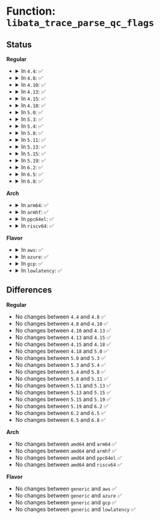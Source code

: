 # Function: <code>libata_trace_parse_qc_flags</code>

## Status
<b>Regular</b>
<ul>
<li>
<details>
<summary>In <code>4.4</code>: ✅</summary>

```c
const char *libata_trace_parse_qc_flags(struct trace_seq *p, unsigned int qc_flags);
```

**Collision:** Unique Global

**Inline:** No

**Transformation:** False

**Instances:**

```
In drivers/ata/libata-trace.c (ffffffff815dbb90)
Location: drivers/ata/libata-trace.c:119
Inline: False
Direct callers:
  - drivers/ata/libata-core.c:trace_raw_output_ata_qc_complete_template
  - drivers/ata/libata-core.c:trace_raw_output_ata_eh_link_autopsy_qc
```
**Symbols:**

```
ffffffff815dbb90-ffffffff815dbd6a: libata_trace_parse_qc_flags (STB_GLOBAL)
```
</details>
</li>
<li>
<details>
<summary>In <code>4.8</code>: ✅</summary>

```c
const char *libata_trace_parse_qc_flags(struct trace_seq *p, unsigned int qc_flags);
```

**Collision:** Unique Global

**Inline:** No

**Transformation:** False

**Instances:**

```
In drivers/ata/libata-trace.c (ffffffff81635780)
Location: drivers/ata/libata-trace.c:119
Inline: False
Direct callers:
  - drivers/ata/libata-core.c:trace_raw_output_ata_eh_link_autopsy_qc
  - drivers/ata/libata-core.c:trace_raw_output_ata_qc_complete_template
```
**Symbols:**

```
ffffffff81635780-ffffffff8163595a: libata_trace_parse_qc_flags (STB_GLOBAL)
```
</details>
</li>
<li>
<details>
<summary>In <code>4.10</code>: ✅</summary>

```c
const char *libata_trace_parse_qc_flags(struct trace_seq *p, unsigned int qc_flags);
```

**Collision:** Unique Global

**Inline:** No

**Transformation:** False

**Instances:**

```
In drivers/ata/libata-trace.c (ffffffff81666820)
Location: drivers/ata/libata-trace.c:119
Inline: False
Direct callers:
  - drivers/ata/libata-core.c:trace_raw_output_ata_eh_link_autopsy_qc
  - drivers/ata/libata-core.c:trace_raw_output_ata_qc_complete_template
```
**Symbols:**

```
ffffffff81666820-ffffffff816669fa: libata_trace_parse_qc_flags (STB_GLOBAL)
```
</details>
</li>
<li>
<details>
<summary>In <code>4.13</code>: ✅</summary>

```c
const char *libata_trace_parse_qc_flags(struct trace_seq *p, unsigned int qc_flags);
```

**Collision:** Unique Global

**Inline:** No

**Transformation:** False

**Instances:**

```
In drivers/ata/libata-trace.c (ffffffff8167afb0)
Location: drivers/ata/libata-trace.c:119
Inline: False
Direct callers:
  - drivers/ata/libata-core.c:trace_raw_output_ata_eh_link_autopsy_qc
  - drivers/ata/libata-core.c:trace_raw_output_ata_qc_complete_template
```
**Symbols:**

```
ffffffff8167afb0-ffffffff8167b18a: libata_trace_parse_qc_flags (STB_GLOBAL)
```
</details>
</li>
<li>
<details>
<summary>In <code>4.15</code>: ✅</summary>

```c
const char *libata_trace_parse_qc_flags(struct trace_seq *p, unsigned int qc_flags);
```

**Collision:** Unique Global

**Inline:** No

**Transformation:** False

**Instances:**

```
In drivers/ata/libata-trace.c (ffffffff816e4610)
Location: drivers/ata/libata-trace.c:119
Inline: False
Direct callers:
  - drivers/ata/libata-core.c:trace_raw_output_ata_eh_link_autopsy_qc
  - drivers/ata/libata-core.c:trace_raw_output_ata_qc_complete_template
```
**Symbols:**

```
ffffffff816e4610-ffffffff816e47ea: libata_trace_parse_qc_flags (STB_GLOBAL)
```
</details>
</li>
<li>
<details>
<summary>In <code>4.18</code>: ✅</summary>

```c
const char *libata_trace_parse_qc_flags(struct trace_seq *p, unsigned int qc_flags);
```

**Collision:** Unique Global

**Inline:** No

**Transformation:** False

**Instances:**

```
In drivers/ata/libata-trace.c (ffffffff81720eb0)
Location: drivers/ata/libata-trace.c:119
Inline: False
Direct callers:
  - drivers/ata/libata-core.c:trace_raw_output_ata_eh_link_autopsy_qc
  - drivers/ata/libata-core.c:trace_raw_output_ata_qc_complete_template
```
**Symbols:**

```
ffffffff81720eb0-ffffffff8172108a: libata_trace_parse_qc_flags (STB_GLOBAL)
```
</details>
</li>
<li>
<details>
<summary>In <code>5.0</code>: ✅</summary>

```c
const char *libata_trace_parse_qc_flags(struct trace_seq *p, unsigned int qc_flags);
```

**Collision:** Unique Global

**Inline:** No

**Transformation:** False

**Instances:**

```
In drivers/ata/libata-trace.c (ffffffff817437a0)
Location: drivers/ata/libata-trace.c:119
Inline: False
Direct callers:
  - drivers/ata/libata-core.c:trace_raw_output_ata_eh_link_autopsy_qc
  - drivers/ata/libata-core.c:trace_raw_output_ata_qc_complete_template
```
**Symbols:**

```
ffffffff817437a0-ffffffff8174397a: libata_trace_parse_qc_flags (STB_GLOBAL)
```
</details>
</li>
<li>
<details>
<summary>In <code>5.3</code>: ✅</summary>

```c
const char *libata_trace_parse_qc_flags(struct trace_seq *p, unsigned int qc_flags);
```

**Collision:** Unique Global

**Inline:** No

**Transformation:** False

**Instances:**

```
In drivers/ata/libata-trace.c (ffffffff8177f550)
Location: drivers/ata/libata-trace.c:106
Inline: False
Direct callers:
  - drivers/ata/libata-core.c:trace_raw_output_ata_eh_link_autopsy_qc
  - drivers/ata/libata-core.c:trace_raw_output_ata_qc_complete_template
```
**Symbols:**

```
ffffffff8177f550-ffffffff8177f712: libata_trace_parse_qc_flags (STB_GLOBAL)
```
</details>
</li>
<li>
<details>
<summary>In <code>5.4</code>: ✅</summary>

```c
const char *libata_trace_parse_qc_flags(struct trace_seq *p, unsigned int qc_flags);
```

**Collision:** Unique Global

**Inline:** No

**Transformation:** False

**Instances:**

```
In drivers/ata/libata-trace.c (ffffffff817a3210)
Location: drivers/ata/libata-trace.c:106
Inline: False
Direct callers:
  - drivers/ata/libata-core.c:trace_raw_output_ata_eh_link_autopsy_qc
  - drivers/ata/libata-core.c:trace_raw_output_ata_qc_complete_template
```
**Symbols:**

```
ffffffff817a3210-ffffffff817a33d2: libata_trace_parse_qc_flags (STB_GLOBAL)
```
</details>
</li>
<li>
<details>
<summary>In <code>5.8</code>: ✅</summary>

```c
const char *libata_trace_parse_qc_flags(struct trace_seq *p, unsigned int qc_flags);
```

**Collision:** Unique Global

**Inline:** No

**Transformation:** False

**Instances:**

```
In drivers/ata/libata-trace.c (ffffffff81866f70)
Location: drivers/ata/libata-trace.c:106
Inline: False
Direct callers:
  - drivers/ata/libata-core.c:trace_raw_output_ata_eh_link_autopsy_qc
  - drivers/ata/libata-core.c:trace_raw_output_ata_qc_complete_template
```
**Symbols:**

```
ffffffff81866f70-ffffffff81867132: libata_trace_parse_qc_flags (STB_GLOBAL)
```
</details>
</li>
<li>
<details>
<summary>In <code>5.11</code>: ✅</summary>

```c
const char *libata_trace_parse_qc_flags(struct trace_seq *p, unsigned int qc_flags);
```

**Collision:** Unique Global

**Inline:** No

**Transformation:** False

**Instances:**

```
In drivers/ata/libata-trace.c (ffffffff81875d80)
Location: drivers/ata/libata-trace.c:106
Inline: False
Direct callers:
  - drivers/ata/libata-core.c:trace_raw_output_ata_eh_link_autopsy_qc
  - drivers/ata/libata-core.c:trace_raw_output_ata_qc_complete_template
```
**Symbols:**

```
ffffffff81875d80-ffffffff81875f42: libata_trace_parse_qc_flags (STB_GLOBAL)
```
</details>
</li>
<li>
<details>
<summary>In <code>5.13</code>: ✅</summary>

```c
const char *libata_trace_parse_qc_flags(struct trace_seq *p, unsigned int qc_flags);
```

**Collision:** Unique Global

**Inline:** No

**Transformation:** False

**Instances:**

```
In drivers/ata/libata-trace.c (ffffffff81858570)
Location: drivers/ata/libata-trace.c:106
Inline: False
Direct callers:
  - drivers/ata/libata-core.c:trace_raw_output_ata_eh_link_autopsy_qc
  - drivers/ata/libata-core.c:trace_raw_output_ata_qc_complete_template
```
**Symbols:**

```
ffffffff81858570-ffffffff81858731: libata_trace_parse_qc_flags (STB_GLOBAL)
```
</details>
</li>
<li>
<details>
<summary>In <code>5.15</code>: ✅</summary>

```c
const char *libata_trace_parse_qc_flags(struct trace_seq *p, unsigned int qc_flags);
```

**Collision:** Unique Global

**Inline:** No

**Transformation:** False

**Instances:**

```
In drivers/ata/libata-trace.c (ffffffff818e6f90)
Location: drivers/ata/libata-trace.c:106
Inline: False
Direct callers:
  - drivers/ata/libata-core.c:trace_raw_output_ata_eh_link_autopsy_qc
  - drivers/ata/libata-core.c:trace_raw_output_ata_qc_complete_template
```
**Symbols:**

```
ffffffff818e6f90-ffffffff818e7151: libata_trace_parse_qc_flags (STB_GLOBAL)
```
</details>
</li>
<li>
<details>
<summary>In <code>5.19</code>: ✅</summary>

```c
const char *libata_trace_parse_qc_flags(struct trace_seq *p, unsigned int qc_flags);
```

**Collision:** Unique Global

**Inline:** No

**Transformation:** False

**Instances:**

```
In drivers/ata/libata-trace.c (ffffffff81a38500)
Location: drivers/ata/libata-trace.c:124
Inline: False
Direct callers:
  - drivers/ata/libata-core.c:trace_raw_output_ata_sff_hsm_template
  - drivers/ata/libata-core.c:trace_raw_output_ata_eh_link_autopsy_qc
  - drivers/ata/libata-core.c:trace_raw_output_ata_qc_complete_template
```
**Symbols:**

```
ffffffff81a38500-ffffffff81a386e4: libata_trace_parse_qc_flags (STB_GLOBAL)
```
</details>
</li>
<li>
<details>
<summary>In <code>6.2</code>: ✅</summary>

```c
const char *libata_trace_parse_qc_flags(struct trace_seq *p, unsigned int qc_flags);
```

**Collision:** Unique Global

**Inline:** No

**Transformation:** False

**Instances:**

```
In drivers/ata/libata-trace.c (ffffffff81bbd480)
Location: drivers/ata/libata-trace.c:124
Inline: False
Direct callers:
  - drivers/ata/libata-core.c:trace_raw_output_ata_sff_hsm_template
  - drivers/ata/libata-core.c:trace_raw_output_ata_eh_link_autopsy_qc
  - drivers/ata/libata-core.c:trace_raw_output_ata_qc_complete_template
```
**Symbols:**

```
ffffffff81bbd480-ffffffff81bbd664: libata_trace_parse_qc_flags (STB_GLOBAL)
```
</details>
</li>
<li>
<details>
<summary>In <code>6.5</code>: ✅</summary>

```c
const char *libata_trace_parse_qc_flags(struct trace_seq *p, unsigned int qc_flags);
```

**Collision:** Unique Global

**Inline:** No

**Transformation:** False

**Instances:**

```
In drivers/ata/libata-trace.c (ffffffff81c14cd0)
Location: drivers/ata/libata-trace.c:124
Inline: False
Direct callers:
  - drivers/ata/libata-core.c:trace_raw_output_ata_sff_hsm_template
  - drivers/ata/libata-core.c:trace_raw_output_ata_eh_link_autopsy_qc
  - drivers/ata/libata-core.c:trace_raw_output_ata_qc_complete_template
```
**Symbols:**

```
ffffffff81c14cd0-ffffffff81c14eb4: libata_trace_parse_qc_flags (STB_GLOBAL)
```
</details>
</li>
<li>
<details>
<summary>In <code>6.8</code>: ✅</summary>

```c
const char *libata_trace_parse_qc_flags(struct trace_seq *p, unsigned int qc_flags);
```

**Collision:** Unique Global

**Inline:** No

**Transformation:** False

**Instances:**

```
In drivers/ata/libata-trace.c (ffffffff81c69ed0)
Location: drivers/ata/libata-trace.c:124
Inline: False
Direct callers:
  - drivers/ata/libata-core.c:trace_raw_output_ata_sff_hsm_template
  - drivers/ata/libata-core.c:trace_raw_output_ata_eh_link_autopsy_qc
  - drivers/ata/libata-core.c:trace_raw_output_ata_qc_complete_template
```
**Symbols:**

```
ffffffff81c69ed0-ffffffff81c6a0b4: libata_trace_parse_qc_flags (STB_GLOBAL)
```
</details>
</li>
</ul>
<b>Arch</b>
<ul>
<li>
<details>
<summary>In <code>arm64</code>: ✅</summary>

```c
const char *libata_trace_parse_qc_flags(struct trace_seq *p, unsigned int qc_flags);
```

**Collision:** Unique Global

**Inline:** No

**Transformation:** False

**Instances:**

```
In drivers/ata/libata-trace.c (ffff8000109aee98)
Location: drivers/ata/libata-trace.c:106
Inline: False
Direct callers:
  - drivers/ata/libata-core.c:trace_raw_output_ata_eh_link_autopsy_qc
  - drivers/ata/libata-core.c:trace_raw_output_ata_qc_complete_template
```
**Symbols:**

```
ffff8000109aee98-ffff8000109af050: libata_trace_parse_qc_flags (STB_GLOBAL)
```
</details>
</li>
<li>
<details>
<summary>In <code>armhf</code>: ✅</summary>

```c
const char *libata_trace_parse_qc_flags(struct trace_seq *p, unsigned int qc_flags);
```

**Collision:** Unique Global

**Inline:** No

**Transformation:** False

**Instances:**

```
In drivers/ata/libata-trace.c (c0a7e278)
Location: drivers/ata/libata-trace.c:106
Inline: False
Direct callers:
  - drivers/ata/libata-core.c:trace_raw_output_ata_eh_link_autopsy_qc
  - drivers/ata/libata-core.c:trace_raw_output_ata_qc_complete_template
```
**Symbols:**

```
c0a7e278-c0a7e434: libata_trace_parse_qc_flags (STB_GLOBAL)
```
</details>
</li>
<li>
<details>
<summary>In <code>ppc64el</code>: ✅</summary>

```c
const char *libata_trace_parse_qc_flags(struct trace_seq *p, unsigned int qc_flags);
```

**Collision:** Unique Global

**Inline:** No

**Transformation:** False

**Instances:**

```
In drivers/ata/libata-trace.c (c000000000a76540)
Location: drivers/ata/libata-trace.c:106
Inline: False
Direct callers:
  - drivers/ata/libata-core.c:trace_raw_output_ata_eh_link_autopsy_qc
  - drivers/ata/libata-core.c:trace_raw_output_ata_qc_complete_template
```
**Symbols:**

```
c000000000a76540-c000000000a767b8: libata_trace_parse_qc_flags (STB_GLOBAL)
```
</details>
</li>
<li>
<details>
<summary>In <code>riscv64</code>: ✅</summary>

```c
const char *libata_trace_parse_qc_flags(struct trace_seq *p, unsigned int qc_flags);
```

**Collision:** Unique Global

**Inline:** No

**Transformation:** False

**Instances:**

```
In drivers/ata/libata-trace.c (ffffffe00060be86)
Location: drivers/ata/libata-trace.c:106
Inline: False
Direct callers:
  - drivers/ata/libata-core.c:trace_raw_output_ata_eh_link_autopsy_qc
  - drivers/ata/libata-core.c:trace_raw_output_ata_qc_complete_template
```
**Symbols:**

```
ffffffe00060be86-ffffffe00060c044: libata_trace_parse_qc_flags (STB_GLOBAL)
```
</details>
</li>
</ul>
<b>Flavor</b>
<ul>
<li>
<details>
<summary>In <code>aws</code>: ✅</summary>

```c
const char *libata_trace_parse_qc_flags(struct trace_seq *p, unsigned int qc_flags);
```

**Collision:** Unique Global

**Inline:** No

**Transformation:** False

**Instances:**

```
In drivers/ata/libata-trace.c (ffffffff817682d0)
Location: drivers/ata/libata-trace.c:106
Inline: False
Direct callers:
  - drivers/ata/libata-core.c:trace_raw_output_ata_eh_link_autopsy_qc
  - drivers/ata/libata-core.c:trace_raw_output_ata_qc_complete_template
```
**Symbols:**

```
ffffffff817682d0-ffffffff81768492: libata_trace_parse_qc_flags (STB_GLOBAL)
```
</details>
</li>
<li>
<details>
<summary>In <code>azure</code>: ✅</summary>

```c
const char *libata_trace_parse_qc_flags(struct trace_seq *p, unsigned int qc_flags);
```

**Collision:** Unique Global

**Inline:** No

**Transformation:** False

**Instances:**

```
In drivers/ata/libata-trace.c (ffffffff81748130)
Location: drivers/ata/libata-trace.c:106
Inline: False
Direct callers:
  - drivers/ata/libata-core.c:trace_raw_output_ata_eh_link_autopsy_qc
  - drivers/ata/libata-core.c:trace_raw_output_ata_qc_complete_template
```
**Symbols:**

```
ffffffff81748130-ffffffff817482f2: libata_trace_parse_qc_flags (STB_GLOBAL)
```
</details>
</li>
<li>
<details>
<summary>In <code>gcp</code>: ✅</summary>

```c
const char *libata_trace_parse_qc_flags(struct trace_seq *p, unsigned int qc_flags);
```

**Collision:** Unique Global

**Inline:** No

**Transformation:** False

**Instances:**

```
In drivers/ata/libata-trace.c (ffffffff81798090)
Location: drivers/ata/libata-trace.c:106
Inline: False
Direct callers:
  - drivers/ata/libata-core.c:trace_raw_output_ata_eh_link_autopsy_qc
  - drivers/ata/libata-core.c:trace_raw_output_ata_qc_complete_template
```
**Symbols:**

```
ffffffff81798090-ffffffff81798252: libata_trace_parse_qc_flags (STB_GLOBAL)
```
</details>
</li>
<li>
<details>
<summary>In <code>lowlatency</code>: ✅</summary>

```c
const char *libata_trace_parse_qc_flags(struct trace_seq *p, unsigned int qc_flags);
```

**Collision:** Unique Global

**Inline:** No

**Transformation:** False

**Instances:**

```
In drivers/ata/libata-trace.c (ffffffff817b1f00)
Location: drivers/ata/libata-trace.c:106
Inline: False
Direct callers:
  - drivers/ata/libata-core.c:trace_raw_output_ata_eh_link_autopsy_qc
  - drivers/ata/libata-core.c:trace_raw_output_ata_qc_complete_template
```
**Symbols:**

```
ffffffff817b1f00-ffffffff817b20c2: libata_trace_parse_qc_flags (STB_GLOBAL)
```
</details>
</li>
</ul>

## Differences
<b>Regular</b>
<ul>
<li>
No changes between <code>4.4</code> and <code>4.8</code> ✅
</li>
<li>
No changes between <code>4.8</code> and <code>4.10</code> ✅
</li>
<li>
No changes between <code>4.10</code> and <code>4.13</code> ✅
</li>
<li>
No changes between <code>4.13</code> and <code>4.15</code> ✅
</li>
<li>
No changes between <code>4.15</code> and <code>4.18</code> ✅
</li>
<li>
No changes between <code>4.18</code> and <code>5.0</code> ✅
</li>
<li>
No changes between <code>5.0</code> and <code>5.3</code> ✅
</li>
<li>
No changes between <code>5.3</code> and <code>5.4</code> ✅
</li>
<li>
No changes between <code>5.4</code> and <code>5.8</code> ✅
</li>
<li>
No changes between <code>5.8</code> and <code>5.11</code> ✅
</li>
<li>
No changes between <code>5.11</code> and <code>5.13</code> ✅
</li>
<li>
No changes between <code>5.13</code> and <code>5.15</code> ✅
</li>
<li>
No changes between <code>5.15</code> and <code>5.19</code> ✅
</li>
<li>
No changes between <code>5.19</code> and <code>6.2</code> ✅
</li>
<li>
No changes between <code>6.2</code> and <code>6.5</code> ✅
</li>
<li>
No changes between <code>6.5</code> and <code>6.8</code> ✅
</li>
</ul>
<b>Arch</b>
<ul>
<li>
No changes between <code>amd64</code> and <code>arm64</code> ✅
</li>
<li>
No changes between <code>amd64</code> and <code>armhf</code> ✅
</li>
<li>
No changes between <code>amd64</code> and <code>ppc64el</code> ✅
</li>
<li>
No changes between <code>amd64</code> and <code>riscv64</code> ✅
</li>
</ul>
<b>Flavor</b>
<ul>
<li>
No changes between <code>generic</code> and <code>aws</code> ✅
</li>
<li>
No changes between <code>generic</code> and <code>azure</code> ✅
</li>
<li>
No changes between <code>generic</code> and <code>gcp</code> ✅
</li>
<li>
No changes between <code>generic</code> and <code>lowlatency</code> ✅
</li>
</ul>
